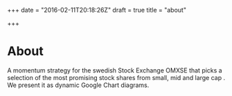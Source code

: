 +++
date = "2016-02-11T20:18:26Z"
draft = true
title = "about"

+++
# About
A momentum strategy for the swedish Stock Exchange OMXSE that picks a selection of the most promising stock shares from small, mid and large cap . We present it as dynamic Google Chart diagrams.
